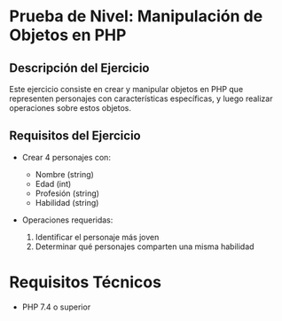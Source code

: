 # Prueba de Nivel: Manipulación de Objetos en PHP

## Descripción del Ejercicio

Este ejercicio consiste en crear y manipular objetos en PHP que representen personajes con características específicas, y luego realizar operaciones sobre estos objetos.

## Requisitos del Ejercicio

- Crear 4 personajes con:
  - Nombre (string)
  - Edad (int)
  - Profesión (string)
  - Habilidad (string)

- Operaciones requeridas:
  1. Identificar el personaje más joven
  2. Determinar qué personajes comparten una misma habilidad

# Requisitos Técnicos

- PHP 7.4 o superior

